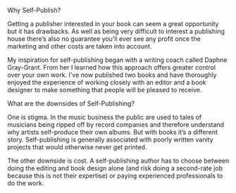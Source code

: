 Why Self-Publish?

Getting a publisher interested in your book can seem a great opportunity but it has drawbacks. As well as being very difficult to interest a publishing house there’s also no guarantee you’ll ever see any profit once the marketing and other costs are taken into account.


My inspiration for self-publishing began with a writing coach called Daphne Gray-Grant. From her I learned how this approach offers greater control over your own work. I've now published two books and have thoroughly enjoyed the experience of working closely with an editor and a book designer to make something that people will be pleased to receive.

 

What are the downsides of Self-Publishing? 

One is stigma. In the music business the public are used to tales of musicians being ripped off by record companies and therefore understand why artists self-produce their own albums. But with books it’s a different story. Self-publishing is generally associated with poorly written vanity projects that would otherwise never get printed. 

The other downside is cost. A self-publishing author has to choose between doing the editing and book design alone (and risk doing a second-rate job because this is not their expertise) or paying experienced professionals to do the work. 
